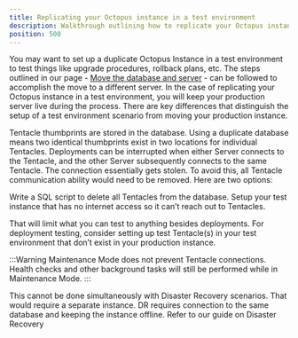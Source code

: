 ```yaml
---
title: Replicating your Octopus instance in a test environment
description: Walkthrough outlining how to replicate your Octopus instance.
position: 500
---
```

You may want to set up a duplicate Octopus Instance in a test environment to test things like upgrade procedures, rollback plans, etc. The steps outlined in our page - [Move the database and server]() - can be followed to accomplish the move to a different server. In the case of replicating your Octopus instance in a test environment, you will keep your production server live during the process. There are key differences that distinguish the setup of a test environment scenario from moving your production instance.

Tentacle thumbprints are stored in the database. Using a duplicate database means two identical thumbprints exist in two locations for individual Tentacles. Deployments can be interrupted when either Server connects to the Tentacle, and the other Server subsequently connects to the same Tentacle. The connection essentially gets stolen. To avoid this, all Tentacle communication ability would need to be removed. Here are two options:

Write a SQL script to delete all Tentacles from the database.
Setup your test instance that has no internet access so it can’t reach out to Tentacles.

That will limit what you can test to anything besides deployments. For deployment testing, consider setting up test Tentacle(s) in your test environment that don’t exist in your production instance.

:::Warning
Maintenance Mode does not prevent Tentacle connections. Health checks and other background tasks will still be performed while in Maintenance Mode.
:::

This cannot be done simultaneously with Disaster Recovery scenarios. That would require a separate instance. DR requires connection to the same database and keeping the instance offline. Refer to our guide on Disaster Recovery <link when available>
